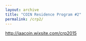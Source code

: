 ```yaml
---
layout: archive
title: "COIN Residence Program #2"
permalink: /crp2/
---
```


http://iaacoin.wixsite.com/crp2015
